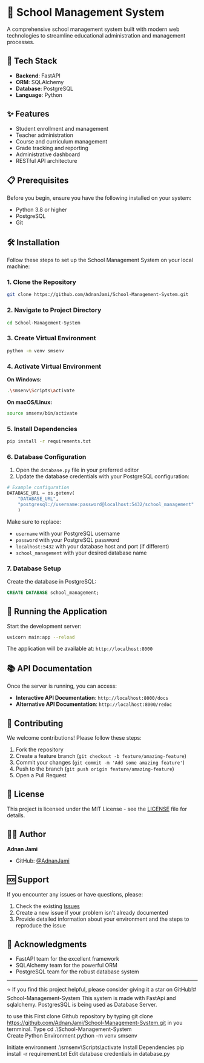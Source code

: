 # 🏫 School Management System

A comprehensive school management system built with modern web technologies to streamline educational administration and management processes.

## 🚀 Tech Stack

- **Backend**: FastAPI
- **ORM**: SQLAlchemy
- **Database**: PostgreSQL
- **Language**: Python

## ✨ Features

- Student enrollment and management
- Teacher administration
- Course and curriculum management
- Grade tracking and reporting
- Administrative dashboard
- RESTful API architecture

## 📋 Prerequisites

Before you begin, ensure you have the following installed on your system:

- Python 3.8 or higher
- PostgreSQL
- Git

## 🛠️ Installation

Follow these steps to set up the School Management System on your local machine:

### 1. Clone the Repository

```bash
git clone https://github.com/AdnanJami/School-Management-System.git
```

### 2. Navigate to Project Directory

```bash
cd School-Management-System
```

### 3. Create Virtual Environment

```bash
python -m venv smsenv
```

### 4. Activate Virtual Environment

**On Windows:**
```bash
.\smsenv\Scripts\activate
```

**On macOS/Linux:**
```bash
source smsenv/bin/activate
```

### 5. Install Dependencies

```bash
pip install -r requirements.txt
```

### 6. Database Configuration

1. Open the `database.py` file in your preferred editor
2. Update the database credentials with your PostgreSQL configuration:

```python
# Example configuration
DATABASE_URL = os.getenv(
    "DATABASE_URL",
    "postgresql://username:password@localhost:5432/school_management"
    )
```

Make sure to replace:
- `username` with your PostgreSQL username
- `password` with your PostgreSQL password
- `localhost:5432` with your database host and port (if different)
- `school_management` with your desired database name

### 7. Database Setup

Create the database in PostgreSQL:

```sql
CREATE DATABASE school_management;
```

## 🚦 Running the Application

Start the development server:

```bash
uvicorn main:app --reload
```

The application will be available at: `http://localhost:8000`

## 📚 API Documentation

Once the server is running, you can access:

- **Interactive API Documentation**: `http://localhost:8000/docs`
- **Alternative API Documentation**: `http://localhost:8000/redoc`

## 🤝 Contributing

We welcome contributions! Please follow these steps:

1. Fork the repository
2. Create a feature branch (`git checkout -b feature/amazing-feature`)
3. Commit your changes (`git commit -m 'Add some amazing feature'`)
4. Push to the branch (`git push origin feature/amazing-feature`)
5. Open a Pull Request

## 📝 License

This project is licensed under the MIT License - see the [LICENSE](LICENSE) file for details.

## 👨‍💻 Author

**Adnan Jami**

- GitHub: [@AdnanJami](https://github.com/AdnanJami)

## 🆘 Support

If you encounter any issues or have questions, please:

1. Check the existing [Issues](https://github.com/AdnanJami/School-Management-System/issues)
2. Create a new issue if your problem isn't already documented
3. Provide detailed information about your environment and the steps to reproduce the issue

## 🙏 Acknowledgments

- FastAPI team for the excellent framework
- SQLAlchemy team for the powerful ORM
- PostgreSQL team for the robust database system

---

⭐ If you find this project helpful, please consider giving it a star on GitHub!# School-Management-System
This system is made with FastApi and sqlalchemy. PostgresSQL is being used as Database Server.

to use this First clone Github repository by typing 
git clone https://github.com/AdnanJami/School-Management-System.git
in you ternminal.
Type
cd .\School-Management-System\
Create Python Environment 
python -m venv smsenv

Initiate environment
.\smsenv\Scripts\activate
Install Dependencies
pip install -r requirement.txt
Edit database credentials in database.py
